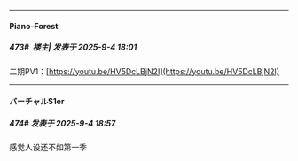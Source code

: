 ﻿
*****

####  Piano-Forest  
##### 473#         楼主| 发表于 2025-9-4 18:01

二期PV1：[https://youtu.be/HV5DcLBjN2I](https://youtu.be/HV5DcLBjN2I)


*****

####  バーチャルS1er  
##### 474#       发表于 2025-9-4 18:57

感觉人设还不如第一季

